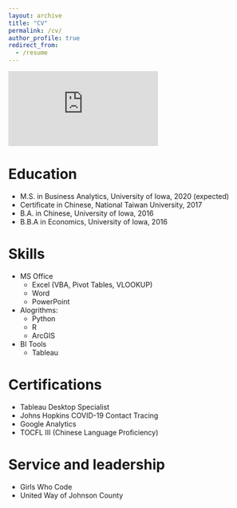```yaml
---
layout: archive
title: "CV"
permalink: /cv/
author_profile: true
redirect_from:
  - /resume
---
```



<embed src="https://newing21.github.io/files/Nathan_Ewing_Resume2020.pdf" type="application/pdf" />

Education
======
* M.S. in Business Analytics, University of Iowa, 2020 (expected)
* Certificate in Chinese, National Taiwan University, 2017
* B.A. in Chinese, University of Iowa, 2016
* B.B.A in Economics, University of Iowa, 2016
  
Skills
======
* MS Office
  * Excel (VBA, Pivot Tables, VLOOKUP)
  * Word
  * PowerPoint
* Alogrithms:
  * Python
  * R
  * ArcGIS
* BI Tools
  * Tableau

Certifications
======
* Tableau Desktop Specialist
* Johns Hopkins COVID-19 Contact Tracing
* Google Analytics
* TOCFL III (Chinese Language Proficiency)
 
Service and leadership
======
* Girls Who Code
* United Way of Johnson County
